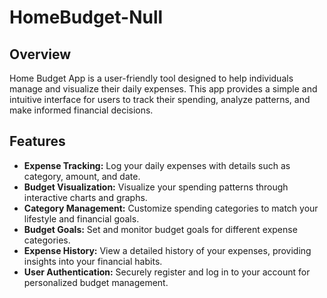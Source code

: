 # HomeBudget-Null

## Overview

Home Budget App is a user-friendly tool designed to help
individuals manage and visualize their daily expenses. 
This app provides a simple and intuitive interface for users to track 
their spending, analyze patterns, and make informed financial decisions.

## Features

- **Expense Tracking:** Log your daily expenses with details such as category, amount, and date.
- **Budget Visualization:** Visualize your spending patterns through interactive charts and graphs.
- **Category Management:** Customize spending categories to match your lifestyle and financial goals.
- **Budget Goals:** Set and monitor budget goals for different expense categories.
- **Expense History:** View a detailed history of your expenses, providing insights into your financial habits.
- **User Authentication:** Securely register and log in to your account for personalized budget management.
